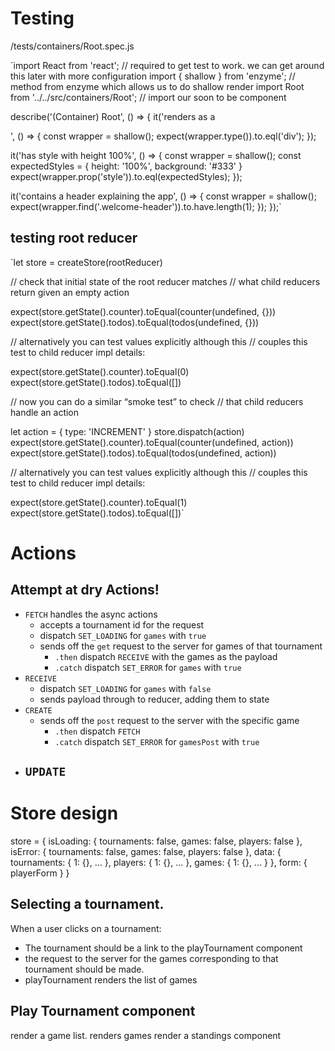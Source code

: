 # Testing

/tests/containers/Root.spec.js

`import React from 'react';                     // required to get test to work.  we can get around this later with more configuration
import { shallow } from 'enzyme';              // method from enzyme which allows us to do shallow render
import Root from '../../src/containers/Root';  // import our soon to be component

describe('(Container) Root', () => {
  it('renders as a <div>', () => {
    const wrapper = shallow(<Root />);
    expect(wrapper.type()).to.eql('div');
  });

  it('has style with height 100%', () => {
    const wrapper = shallow(<Root />);
    const expectedStyles = {
      height: '100%',
      background: '#333'
    }
    expect(wrapper.prop('style')).to.eql(expectedStyles);
  });

  it('contains a header explaining the app', () => {
    const wrapper = shallow(<Root />);
    expect(wrapper.find('.welcome-header')).to.have.length(1);
  });
});`

## testing root reducer

`let store = createStore(rootReducer)

// check that initial state of the root reducer matches
// what child reducers return given an empty action

expect(store.getState().counter).toEqual(counter(undefined, {}))
expect(store.getState().todos).toEqual(todos(undefined, {}))

// alternatively you can test values explicitly although this
// couples this test to child reducer impl details:

expect(store.getState().counter).toEqual(0)
expect(store.getState().todos).toEqual([])

// now you can do a similar “smoke test” to check
// that child reducers handle an action

let action = { type: 'INCREMENT' }
store.dispatch(action)
expect(store.getState().counter).toEqual(counter(undefined, action))
expect(store.getState().todos).toEqual(todos(undefined, action))

// alternatively you can test values explicitly although this
// couples this test to child reducer impl details:

expect(store.getState().counter).toEqual(1)
expect(store.getState().todos).toEqual([])`



# Actions

## Attempt at dry Actions!

- `FETCH` handles the async actions
  - accepts a tournament id for the request
  - dispatch `SET_LOADING` for `games` with `true`
  - sends off the `get` request to the server for games of that tournament
    - `.then` dispatch `RECEIVE` with the games as the payload
    - `.catch` dispatch `SET_ERROR` for `games` with `true`
- `RECEIVE`
    - dispatch `SET_LOADING` for `games` with `false`
    - sends payload through to reducer, adding them to state
- `CREATE`
  - sends off the `post` request to the server with the specific game
    - `.then` dispatch `FETCH`
    - `.catch` dispatch `SET_ERROR` for `gamesPost` with `true`
- `UPDATE`
  -


# Store design


store = {
  isLoading: {
    tournaments: false,
    games: false,
    players: false
  },
  isError: {
    tournaments: false,
    games: false,
    players: false
  },
  data: {
    tournaments: {
      1: {},
      ...
    },
    players: {
      1: {},
      ...
    },
    games: {
      1: {},
      ...
    }
  },
  form: {
    playerForm
  }
}

## Selecting a tournament.

When a user clicks on a tournament:
  - The tournament should be a link to the playTournament component
  - the request to the server for the games corresponding to that tournament should be made.
  - playTournament renders the list of games



## Play Tournament component

  render a game list.
    renders games
  render a standings component
